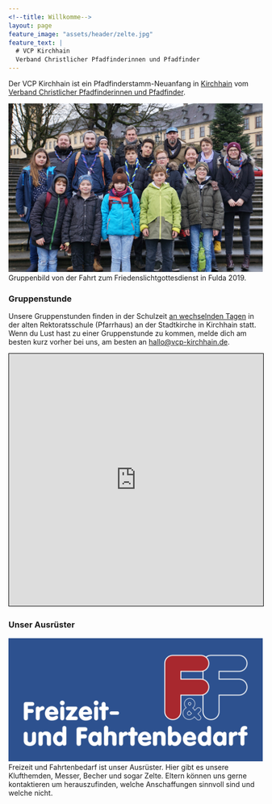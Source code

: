 ```yaml
---
<!--title: Willkomme-->
layout: page
feature_image: "assets/header/zelte.jpg"
feature_text: |
  # VCP Kirchhain
  Verband Christlicher Pfadfinderinnen und Pfadfinder
---
```


Der VCP Kirchhain ist ein Pfadfinderstamm-Neuanfang in [Kirchhain](https://www.kirchhain.de) vom [Verband Christlicher Pfadfinderinnen und Pfadfinder](https://www.vcp.de). 

<!--![Gruppenbild von unserer ersten gemeinsamen Übernachtung](assets/2019-03-30-uebernachtung.jpg)
Gruppenbild von unserer ersten gemeinsamen Übernachtung im März 2019.-->

<!--![Gruppenbild aus einer gemeinsamen Gruppenstunde vor den Herbstferien 2019.](assets/2019-09-26-gemeinsame-sippenstunde.jpg)
Gruppenbild aus einer gemeinsamen Gruppenstunde vor den Herbstferien 2019.-->

![Gruppenbild von der Fahrt zum Friedenslichtgottesdienst in Fulda 2019.](assets/2019-12-15-frili/gruppenfoto.jpg)
Gruppenbild von der Fahrt zum Friedenslichtgottesdienst in Fulda 2019.


### Gruppenstunde

Unsere Gruppenstunden finden in der Schulzeit [an wechselnden Tagen](/gruppen/) in der alten Rektoratsschule (Pfarrhaus) an der Stadtkirche in Kirchhain statt. Wenn du Lust hast zu einer Gruppenstunde zu kommen, melde dich am besten kurz vorher bei uns, am besten an [hallo@vcp-kirchhain.de](mailto:hallo@vcp-kirchhain.de).

<iframe width="100%" height="500px" scrolling="no" marginheight="0" marginwidth="0" src="https://www.openstreetmap.org/export/embed.html?bbox=8.918100893497469%2C50.81960305817571%2C8.920651674270632%2C50.821392440642036&amp;layer=&amp;marker=50.82049775798012%2C8.919376283884048" style="border: 1px solid black"></iframe>

### Unser Ausrüster

[![Logo Freizeit und Fahrtenbedarf](assets/freizeit-und-fahrtenbedarf.png#onethird)](https://www.fahrtenbedarf.de)Freizeit und Fahrtenbedarf ist unser Ausrüster. Hier gibt es unsere Klufthemden, Messer, Becher und sogar Zelte. Eltern können uns gerne kontaktieren um herauszufinden, welche Anschaffungen sinnvoll sind und welche nicht.
